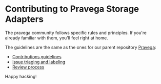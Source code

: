 Contributing to Pravega Storage Adapters
======================================

The pravega community follows specific rules and principles. If you're already familiar with them, you'll feel right at home.

The guidelines are the same as the ones for our parent repository [Pravega](https://github.com/pravega/pravega):
* [Contributions guidelines](https://github.com/pravega/pravega/wiki/Contributing)
* [Issue triaging and labeling](https://github.com/pravega/pravega/wiki/Issues-Triaging-and-Labeling)
* [Review process](https://github.com/pravega/pravega/wiki/Pull-Request-and-Reviews)

Happy hacking!
